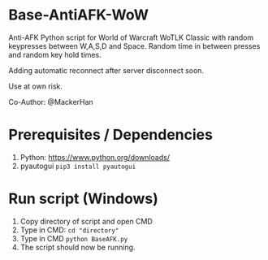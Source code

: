 # Base-AntiAFK-WoW
Anti-AFK Python script for World of Warcraft WoTLK Classic with random keypresses between W,A,S,D and Space. Random time in between presses and random key hold times.

Adding automatic reconnect after server disconnect soon. 

Use at own risk. 

Co-Author: @MackerHan

# Prerequisites / Dependencies
1. Python: https://www.python.org/downloads/
2. pyautogui `pip3 install pyautogui` 

# Run script (Windows)
1. Copy directory of script and open CMD
2. Type in CMD: `cd "directory"`
3. Type in CMD `python BaseAFK.py`
4. The script should now be running.  
